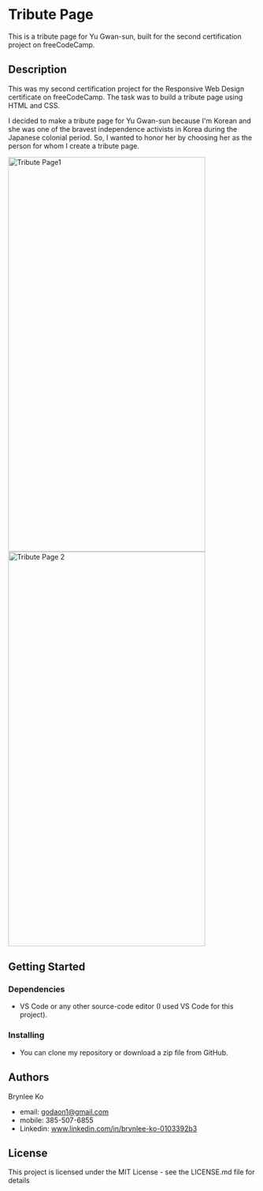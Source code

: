 # Tribute Page

This is a tribute page for Yu Gwan-sun, built for the second certification project on freeCodeCamp.

## Description

This was my second certification project for the Responsive Web Design certificate on freeCodeCamp. The task was to build a tribute page using HTML and CSS.

I decided to make a tribute page for Yu Gwan-sun because I'm Korean and she was one of the bravest independence activists in Korea during the Japanese colonial period. So, I wanted to honor her by choosing her as the person for whom I create a tribute page.

<img width="400" height="800" alt="Tribute Page1" src="https://github.com/user-attachments/assets/fc964649-7a05-49aa-b2b8-8e2c0119f375" />
<img width="400" height="800" alt="Tribute Page 2" src="https://github.com/user-attachments/assets/a64799c4-195e-47d3-a074-527bd5133ea5" />



## Getting Started

### Dependencies

* VS Code or any other source-code editor (I used VS Code for this project).

### Installing

* You can clone my repository or download a zip file from GitHub.

## Authors

Brynlee Ko

* email: godaon1@gmail.com
* mobile: 385-507-6855
* Linkedin: www.linkedin.com/in/brynlee-ko-0103392b3

## License

This project is licensed under the MIT License - see the LICENSE.md file for details


